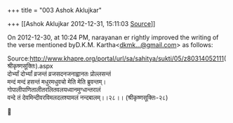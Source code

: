 +++
title = "003 Ashok Aklujkar"

+++
[[Ashok Aklujkar	2012-12-31, 15:11:03 [Source](https://groups.google.com/g/bvparishat/c/Zu5wrt6TiMg)]]



On 2012-12-30, at 10:24 PM, narayanan er rightly improved the writing of the verse mentioned byD.K.M. Kartha\<[dkmk...@gmail.com]()\> as follows:  
  

Source:<http://www.khapre.org/portal/url/sa/sahitya/sukti/05/z80314052111>(श्रीकृष्णसूक्तिः).aspx  
दोर्भ्यां दोर्भ्यां व्रजन्तं व्रजसदनजनाह्वानतः प्रोल्लसन्तं  
मन्दं मन्दं हसन्तं मधुरमधुवचो मेति मेति ब्रुवन्तम्।  
गोपालीपाणितालीतरलितवलयध्वानमुग्धान्तरालं  
वन्दे तं देवमिन्दीवरविमलदलश्यामलं नन्दबालम्।।२८।। (श्रीकृष्णसूक्तिः-२८)



